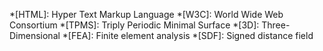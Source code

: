 *[HTML]: Hyper Text Markup Language
*[W3C]: World Wide Web Consortium
*[TPMS]: Triply Periodic Minimal Surface
*[3D]: Three-Dimensional
*[FEA]: Finite element analysis
*[SDF]: Signed distance field 